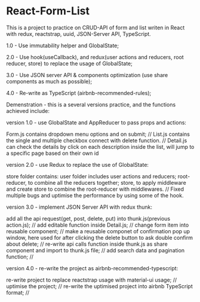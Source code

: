 # React-Form-List
This is a project to practice on CRUD-API of form and list writen in React with redux, reactstrap, uuid, JSON-Server API, TypeScript.


1.0 - Use immutability helper and GlobalState;


2.0 - Use hook(useCallback), and redux(user actions and reducers, root reducer, store) to replace the usage of GlobalState; 


3.0 - Use JSON server API & components optimization (use share components as much as possible);


4.0 - Re-write as TypeScript (airbnb-recommended-rules);


Demenstration - this is a several versions practice, and the functions achieved include:


version 1.0 - use GlobalState and AppReducer to pass props and actions:


Form.js contains dropdown menu options and on submit; //
List.js contains the single and multiple checkbox connect with delete function. //
Detail.js can check the details by click on each description inside the list, will jump to a specific page based on their own id


version 2.0 - use Redux to replace the use of GlobalState:


store folder contains: user folder includes user actions and reducers; root-reducer, to combine all the reducers together; store, to apply middleware and create store to combine the root-reducer with middlewares. //
Fixed multiple bugs and uptimise the performance by using some of the hook.


version 3.0 - implement JSON Server API with redux thunk:


add all the api request(get, post, delete, put) into thunk.js(previous action.js); //
add editable function inside Detail.js; //
change form item into reusable component; //
make a reusable componet of confirmation pop up window, here used for after clicking the delete button to ask double confirm about delete; //
re-write api calls function inside thunk.js as share component and import to thunk.js file; //
add search data and pagination function; //


version 4.0 - re-write the project as airbnb-recommended-typescript:


re-write project to replace reactstrap usage with material-ui usage; //
uptimise the project; //
re-write the uptimised project into airbnb TypeScript format; //
